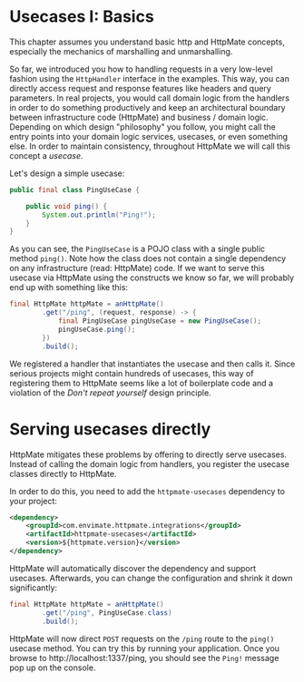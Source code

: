 # Usecases I: Basics

This chapter assumes you understand basic http and HttpMate concepts,
especially the mechanics of marshalling and unmarshalling.

So far, we introduced you how to handling requests in a very low-level fashion
using the `HttpHandler` interface in the examples.
This way, you can directly access request and response features like headers and query
parameters.
In real projects, you would call domain logic from the handlers in order to do something
productively and keep an architectural boundary between infrastructure code (HttpMate)
and business / domain logic. Depending on which design "philosophy" you follow, you might
call the entry points into your domain logic services, usecases, or even something else.
In order to maintain consistency, throughout HttpMate we will call this concept a *usecase*.

Let's design a simple usecase:
```java
public final class PingUseCase {

    public void ping() {
        System.out.println("Ping!");
    }
}
```
As you can see, the `PingUseCase` is a POJO class with a single public method `ping()`.
Note how the class does not contain a single dependency on any infrastructure (read: HttpMate) code.
If we want to serve this usecase via HttpMate using the constructs we know so far,
we will probably end up with something like this:
```java
final HttpMate httpMate = anHttpMate()
        .get("/ping", (request, response) -> {
            final PingUseCase pingUseCase = new PingUseCase();
            pingUseCase.ping();
        })
        .build();
```
We registered a handler that instantiates the usecase and then calls it.
Since serious projects might contain hundreds of usecases, this way
of registering them to HttpMate seems like a lot of boilerplate code
and a violation of the *Don't repeat yourself* design principle.

# Serving usecases directly
HttpMate mitigates these problems by offering to directly serve usecases.
Instead of calling the domain logic from handlers, you register the usecase
classes directly to HttpMate.

<!--
In real projects, you would have to map these features to actual domain logic.
With increasing project size and complexity, managing requests and mapping them to domain
logic becomes unfeasable.
HttpMate catches these architectural requirements by offering to serve so-called usecases.
Instead of calling the domain logic from handlers, you register it to HttpMate
on a much higher level in the form of usecases. These are classes with one single public method
that will reflect one single feature of your application. For example:
-->

In order to do this, you need to add the `httpmate-usecases` dependency to your project:
```xml
<dependency>
    <groupId>com.envimate.httpmate.integrations</groupId>
    <artifactId>httpmate-usecases</artifactId>
    <version>${httpmate.version}</version>
</dependency>
```
HttpMate will automatically discover the dependency and support usecases.
Afterwards, you can change the configuration and shrink it
down significantly:
```java
final HttpMate httpMate = anHttpMate()
        .get("/ping", PingUseCase.class)
        .build();
```

HttpMate will now direct `POST` requests on the `/ping` route to the `ping()` usecase method.
You can try this by running your application. Once you browse to http://localhost:1337/ping, you should see
the `Ping!` message pop up on the console.
